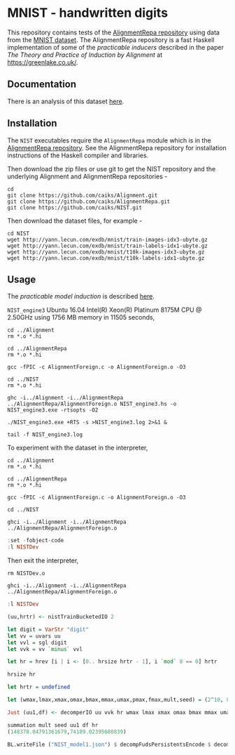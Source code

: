 # MNIST - handwritten digits

This repository contains tests of the [AlignmentRepa repository](https://github.com/caiks/AlignmentRepa) using data from the [MNIST dataset](http://yann.lecun.com/exdb/mnist/). The AlignmentRepa repository is a fast Haskell implementation of some of the *practicable inducers* described in the paper *The Theory and Practice of Induction by Alignment* at https://greenlake.co.uk/. 

## Documentation

There is an analysis of this dataset [here](https://greenlake.co.uk/pages/dataset_NIST). 

## Installation

The `NIST` executables require the `AlignmentRepa` module which is in the [AlignmentRepa repository](https://github.com/caiks/AlignmentRepa). See the AlignmentRepa repository for installation instructions of the Haskell compiler and libraries.

Then download the zip files or use git to get the NIST repository and the underlying Alignment and AlignmentRepa repositories -
```
cd
git clone https://github.com/caiks/Alignment.git
git clone https://github.com/caiks/AlignmentRepa.git
git clone https://github.com/caiks/NIST.git
```
Then download the dataset files, for example -
```
cd NIST
wget http://yann.lecun.com/exdb/mnist/train-images-idx3-ubyte.gz
wget http://yann.lecun.com/exdb/mnist/train-labels-idx1-ubyte.gz
wget http://yann.lecun.com/exdb/mnist/t10k-images-idx3-ubyte.gz
wget http://yann.lecun.com/exdb/mnist/t10k-labels-idx1-ubyte.gz
```

## Usage

The *practicable model induction* is described [here](https://greenlake.co.uk/pages/dataset_NIST_model#model3).

`NIST_engine3` Ubuntu 16.04 Intel(R) Xeon(R) Platinum 8175M CPU @ 2.50GHz using 1756 MB memory in 11505 seconds,

```
cd ../Alignment
rm *.o *.hi

cd ../AlignmentRepa
rm *.o *.hi

gcc -fPIC -c AlignmentForeign.c -o AlignmentForeign.o -O3

cd ../NIST
rm *.o *.hi

ghc -i../Alignment -i../AlignmentRepa ../AlignmentRepa/AlignmentForeign.o NIST_engine3.hs -o NIST_engine3.exe -rtsopts -O2

./NIST_engine3.exe +RTS -s >NIST_engine3.log 2>&1 &

tail -f NIST_engine3.log

```
To experiment with the dataset in the interpreter,
```
cd ../Alignment
rm *.o *.hi

cd ../AlignmentRepa
rm *.o *.hi

gcc -fPIC -c AlignmentForeign.c -o AlignmentForeign.o -O3

cd ../NIST

ghci -i../Alignment -i../AlignmentRepa ../AlignmentRepa/AlignmentForeign.o
```

```hs
:set -fobject-code
:l NISTDev
```
Then exit the interpreter,
```
rm NISTDev.o

ghci -i../Alignment -i../AlignmentRepa ../AlignmentRepa/AlignmentForeign.o
```

```hs
:l NISTDev

(uu,hrtr) <- nistTrainBucketedIO 2

let digit = VarStr "digit"
let vv = uvars uu
let vvl = sgl digit
let vvk = vv `minus` vvl

let hr = hrev [i | i <- [0.. hrsize hrtr - 1], i `mod` 8 == 0] hrtr 

hrsize hr

let hrtr = undefined

let (wmax,lmax,xmax,omax,bmax,mmax,umax,pmax,fmax,mult,seed) = (2^10, 8, 2^10, 10, (10*3), 3, 2^8, 1, 15, 1, 5)

Just (uu1,df) <- decomperIO uu vvk hr wmax lmax xmax omax bmax mmax umax pmax fmax mult seed

summation mult seed uu1 df hr
(148378.04791361679,74189.02395680839)

BL.writeFile ("NIST_model1.json") $ decompFudsPersistentsEncode $ decompFudsPersistent df

```

